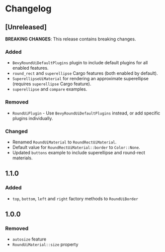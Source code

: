 # Changelog

## [Unreleased]

**BREAKING CHANGES**: This release contains breaking changes.

### Added

- `BevyRoundUiDefaultPlugins` plugin to include default plugins for all enabled features.
- `round_rect` and `superellipse` Cargo features (both enabled by default).
- `SuperellipseUiMaterial` for rendering an approximate superellipse (requires `superellipse` Cargo feature).
- `superellipse` and `compare` examples.

### Removed

- `RoundUiPlugin` - Use `BevyRoundUiDefaultPlugins` instead, or add specific plugins individually.

### Changed

- Renamed `RoundUiMaterial` to `RoundRectUiMaterial`.
- Default value for `RoundRectUiMaterial::border` to `Color::None`.
- Updated `buttons` example to include superellipse and round-rect materials.

## 1.1.0

### Added

- `top`, `bottom`, `left` and `right` factory methods to `RoundUiBorder`

## 1.0.0

### Removed

- `autosize` feature
- `RoundUiMaterial::size` property
